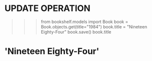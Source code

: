 # UPDATE OPERATION

>>> from bookshelf.models import Book
>>> book = Book.objects.get(title="1984")
>>> book.title = "Nineteen Eighty-Four"
>>> book.save()
>>> book.title
# 'Nineteen Eighty-Four'

